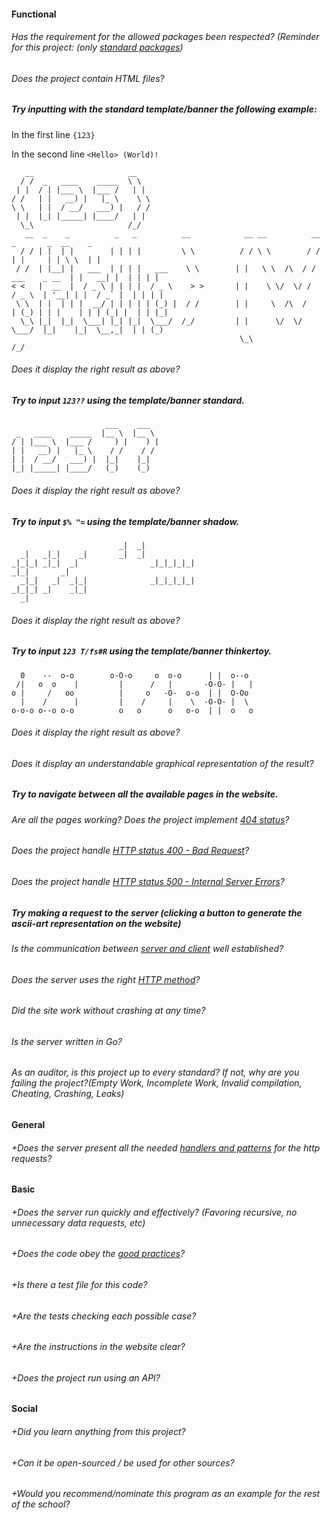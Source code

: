 #### Functional

###### Has the requirement for the allowed packages been respected? (Reminder for this project: (only [standard packages](https://golang.org/pkg/))

###### Does the project contain HTML files?

##### Try inputting with the standard template/banner the following example:

In the first line `{123}`

In the second line `<Hello> (World)!`

```
   __                     __
  / /  _   ____    _____  \ \
 | |  / | |___ \  |___ /   | |
/ /   | |   __) |   |_ \    \ \
\ \   | |  / __/   ___) |   / /
 | |  |_| |_____| |____/   | |
  \_\                     /_/
   __  _    _          _   _          __            __ __          __                 _       _  __    _
  / / | |  | |        | | | |         \ \          / / \ \        / /                | |     | | \ \  | |
 / /  | |__| |   ___  | | | |   ___    \ \        | |   \ \  /\  / /    ___    _ __  | |   __| |  | | | |
< <   |  __  |  / _ \ | | | |  / _ \    > >       | |    \ \/  \/ /    / _ \  | '__| | |  / _` |  | | | |
 \ \  | |  | | |  __/ | | | | | (_) |  / /        | |     \  /\  /    | (_) | | |    | | | (_| |  | | |_|
  \_\ |_|  |_|  \___| |_| |_|  \___/  /_/         | |      \/  \/      \___/  |_|    |_|  \__,_|  | | (_)
                                                   \_\                                           /_/
```

###### Does it display the right result as above?

##### Try to input `123??` using the template/banner standard.

```
                     ___    ___
 _   ____    _____  |__ \  |__ \
/ | |___ \  |___ /     ) |    ) |
| |   __) |   |_ \    / /    / /
| |  / __/   ___) |  |_|    |_|
|_| |_____| |____/   (_)    (_)
```

###### Does it display the right result as above?

##### Try to input `$% "=` using the template/banner shadow.

```
                        _|  _|
  _|   _|_|    _|       _|  _|
_|_|_| _|_|  _|                _|_|_|_|_|
_|_|       _|
  _|_|   _|  _|_|              _|_|_|_|_|
_|_|_| _|    _|_|
  _|
```

###### Does it display the right result as above?

##### Try to input `123 T/fs#R` using the template/banner thinkertoy.

```
  0    --  o-o        o-O-o     o  o-o      | |  o--o
 /|   o  o    |         |      /   |       -O-O- |   |
o |     /   oo          |     o   -O-  o-o  | |  O-Oo
  |    /      |         |    /     |    \  -O-O- |  \
o-o-o o--o o-o          o   o      o   o-o  | |  o   o
```

###### Does it display the right result as above?

###### Does it display an understandable graphical representation of the result?

##### Try to navigate between all the available pages in the website.

###### Are all the pages working? Does the project implement [404 status](https://www.restapitutorial.com/httpstatuscodes.html)?

###### Does the project handle [HTTP status 400 - Bad Request](https://kinsta.com/knowledgebase/400-bad-request/#causes)?

###### Does the project handle [HTTP status 500 - Internal Server Errors](https://www.restapitutorial.com/httpstatuscodes.html)?

##### Try making a request to the server (clicking a button to generate the ascii-art representation on the website)

###### Is the communication between [server and client](https://www.geeksforgeeks.org/client-server-model/) well established?

###### Does the server uses the right [HTTP method](https://developer.mozilla.org/en-US/docs/Web/HTTP/Methods)?

###### Did the site work without crashing at any time?

###### Is the server written in Go?

###### As an auditor, is this project up to every standard? If not, why are you failing the project?(Empty Work, Incomplete Work, Invalid compilation, Cheating, Crashing, Leaks)

#### General

###### +Does the server present all the needed [handlers and patterns](https://golang.org/pkg/net/http/#HandleFunc) for the http requests?

#### Basic

###### +Does the server run quickly and effectively? (Favoring recursive, no unnecessary data requests, etc)

###### +Does the code obey the [good practices](../../good-practices/README.md)?

###### +Is there a test file for this code?

###### +Are the tests checking each possible case?

###### +Are the instructions in the website clear?

###### +Does the project run using an API?

#### Social

###### +Did you learn anything from this project?

###### +Can it be open-sourced / be used for other sources?

###### +Would you recommend/nominate this program as an example for the rest of the school?